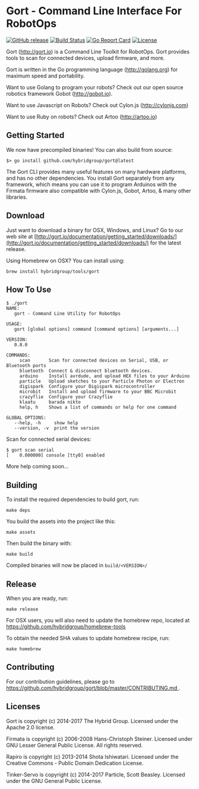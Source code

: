 # Gort - Command Line Interface For RobotOps

[![GitHub release](https://img.shields.io/github/release/hybridgroup/gort.svg)](https://github.com/hybridgroup/gort/releases)
[![Build Status](https://secure.travis-ci.org/hybridgroup/gort.png?branch=master)](http://travis-ci.org/hybridgroup/gort) [![Go Report Card](https://goreportcard.com/badge/github.com/hybridgroup/gort)](https://goreportcard.com/report/github.com/hybridgroup/gort) [![License](https://img.shields.io/badge/License-Apache%202.0-blue.svg)](https://github.com/hybridgroup/gort/blob/master/LICENSE)

Gort (http://gort.io) is a Command Line Toolkit for RobotOps. Gort provides tools to scan for connected devices, upload firmware, and more.

Gort is written in the Go programming language (http://golang.org) for maximum speed and portability.

Want to use Golang to program your robots? Check out our open source robotics framework Gobot (http://gobot.io).

Want to use Javascript on Robots? Check out Cylon.js (http://cylonjs.com)

Want to use Ruby on robots? Check out Artoo (http://artoo.io)

## Getting Started
We now have precompiled binaries! You can also build from source:

```shell
$> go install github.com/hybridgroup/gort@latest
```

The Gort CLI provides many useful features on many hardware platforms, and has no other dependencies. You install Gort separately from any framework, which means you can use it to program Arduinos with the Firmata firmware also compatible with Cylon.js, Gobot, Artoo, & many other libraries.

## Download

Just want to download a binary for OSX, Windows, and Linux? Go to our web site at [http://gort.io/documentation/getting_started/downloads/](http://gort.io/documentation/getting_started/downloads/) for the latest release.

Using Homebrew on OSX? You can install using:

```
brew install hybridgroup/tools/gort
```

## How To Use

```
$ ./gort
NAME:
   gort - Command Line Utility for RobotOps

USAGE:
   gort [global options] command [command options] [arguments...]

VERSION:
   0.8.0

COMMANDS:
     scan       Scan for connected devices on Serial, USB, or Bluetooth ports
     bluetooth  Connect & disconnect bluetooth devices.
     arduino    Install avrdude, and upload HEX files to your Arduino
     particle   Upload sketches to your Particle Photon or Electron
     digispark  Configure your Digispark microcontroller
     microbit   Install and upload firmware to your BBC Microbit
     crazyflie  Configure your Crazyflie
     klaatu     barada nikto
     help, h    Shows a list of commands or help for one command

GLOBAL OPTIONS:
   --help, -h     show help
   --version, -v  print the version
```

Scan for connected serial devices:

```
$ gort scan serial
[    0.000000] console [tty0] enabled
```

More help coming soon...

## Building

To install the required dependencies to build gort, run:

```
make deps
```

You build the assets into the project like this:

```
make assets
```

Then build the binary with:

```
make build
```

Compiled binaries will now be placed in `build/<VERSION>/`

## Release

When you are ready, run:

```
make release
```

For OSX users, you will also need to update the homebrew repo, located at https://github.com/hybridgroup/homebrew-tools

To obtain the needed SHA values to update homebrew recipe, run:

```
make homebrew
```

## Contributing
For our contribution guidelines, please go to [https://github.com/hybridgroup/gort/blob/master/CONTRIBUTING.md
](https://github.com/hybridgroup/gort/blob/master/CONTRIBUTING.md
).

## Licenses
Gort is copyright (c) 2014-2017 The Hybrid Group. Licensed under the Apache 2.0 license.

Firmata is copyright (c) 2006-2008 Hans-Christoph Steiner. Licensed under GNU Lesser General Public License. All rights reserved.

Rapiro is copyright (c) 2013-2014 Shota Ishiwatari. Licensed under the Creative Commons - Public Domain Dedication License.

Tinker-Servo is copyright (c) 2014-2017 Particle, Scott Beasley. Licensed under the GNU General Public License.
